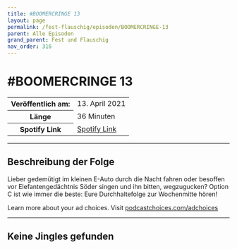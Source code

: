 ```yaml
---
title: #BOOMERCRINGE 13
layout: page
permalink: /fest-flauschig/episoden/BOOMERCRINGE-13
parent: Alle Episoden
grand_parent: Fest und Flauschig
nav_order: 316
---
```


# #BOOMERCRINGE 13
<table class="resp-table dcf-table dcf-table-responsive dcf-table-bordered dcf-table-striped dcf-w-100%">
                    <tbody>
                        <tr>
                            <th scope="row">Veröffentlich am:</th>
                            <td data-label="Veröffentlich am:">13. April 2021</td>
                        </tr>
                        <tr>
                            <th scope="row">Länge </th>
                            <td data-label="Länge ">36 Minuten</td>
                        </tr><tr>
                                <th scope="row">Spotify Link</th>
                                <td data-label="Spotify Link"><a href="https://open.spotify.com/episode/7LM2X5cOrW0FTIdwy6iQ97">Spotify Link</a></td>
                            </tr></tbody>
                </table>

***

## Beschreibung der Folge

<div>
<p>Lieber gedemütigt im kleinen E-Auto durch die Nacht fahren oder besoffen vor Elefantengedächtnis Söder singen und ihn bitten, wegzugucken? Option C ist wie immer die beste: Eure Durchhaltefolge zur Wochenmitte hören!</p><p> </p><p>Learn more about your ad choices. Visit <a href="https://podcastchoices.com/adchoices">podcastchoices.com/adchoices</a></p>  
</div>

***

## Keine Jingles gefunden